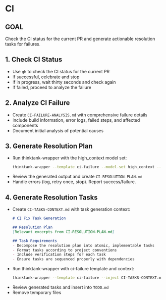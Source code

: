 # CI

## GOAL
Check the CI status for the current PR and generate actionable resolution tasks for failures.

## 1. Check CI Status
- Use `gh` to check the CI status for the current PR
- If successful, celebrate and stop
- If in progress, wait thirty seconds and check again
- If failed, proceed to analyze the failure

## 2. Analyze CI Failure
- Create `CI-FAILURE-ANALYSIS.md` with comprehensive failure details
- Include build information, error logs, failed steps, and affected components
- Document initial analysis of potential causes

## 3. Generate Resolution Plan
- Run thinktank-wrapper with the high_context model set:
  ```bash
  thinktank-wrapper --template ci-failure --model-set high_context --include-philosophy --include-glance ./
  ```
- Review the generated output and create `CI-RESOLUTION-PLAN.md`
- Handle errors (log, retry once, stop). Report success/failure.

## 4. Generate Resolution Tasks
- Create `CI-TASKS-CONTEXT.md` with task generation context:
  ```markdown
  # CI Fix Task Generation

  ## Resolution Plan
  [Relevant excerpts from CI-RESOLUTION-PLAN.md]

  ## Task Requirements
  - Decompose the resolution plan into atomic, implementable tasks
  - Format tasks according to project conventions
  - Include verification steps for each task
  - Ensure tasks are sequenced properly with dependencies
  ```
- Run thinktank-wrapper with ci-failure template and context:
  ```bash
  thinktank-wrapper --template ci-failure --inject CI-TASKS-CONTEXT.md --model-set all --include-philosophy --include-glance CI-RESOLUTION-PLAN.md
  ```
- Review generated tasks and insert into `TODO.md`
- Remove temporary files
